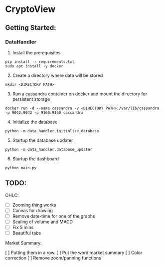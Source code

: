 # CryptoView

## Getting Started:

### DataHandler

1. Install the prerequisites
```console
pip install -r requirements.txt
sudo apt install -y docker
```
2. Create a directory where data will be stored
```console
mkdir <DIRECTORY PATH>
```
3. Run a cassandra container on docker and mount the directory for persistent storage
```console
docker run -d --name cassandra -v <DIRECTORY PATH>:/var/lib/cassandra -p 9042:9042 -p 9160:9160 cassandra
```
4. Initialize the database
```console
python -m data_handler.initialize_database
```
5. Startup the database updater
```console
python -m data_handler.database_updater
```
6. Startup the dashboard
```console
python main.py
```

## TODO:

OHLC:

- [ ] Zooming thing works
- [ ] Canvas for drawing
- [ ] Remove date-time for one of the graphs
- [ ] Scaling of volume and MACD
- [ ] Fix 5 mins
- [ ] Beautiful tabs

Market Summary:

[ ] Putting them in a row.
[ ] Put the word market summary
[ ] Color correction
[ ] Remove zoom/panning functions

